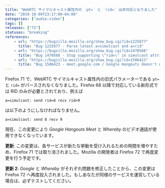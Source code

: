 ```yaml
---
title: "WebRTC サイマルキャスト属性内の `pt=` と `rid=` は非対応となりました"
date: "2019-10-09T23:17:00-04:00"
categories: ["audio-video"]
tags: []
releases: ["72"]
statuses: "breaking"
references:
    - url: "https://bugzilla.mozilla.org/show_bug.cgi?id=1225877"
      title: "Bug 1225877 - Parse latest a=simulcast and a=rid"
    - url: "https://bugzilla.mozilla.org/show_bug.cgi?id=1470568"
      title: "Bug 1470568 - Stop supporting \"rid=\" in simulcast attributes once ESR doesn't serialize it anymore"
    - url: "https://bugzilla.mozilla.org/show_bug.cgi?id=1586423"
      title: "Bug 1586423 - meet.google.com / Google Hangouts doesn't work in Nightly (\"Couldn't start the video call because of an error\")"
---
```

Firefox 71 で、WebRTC サイマルキャスト属性内の旧式パラメーターである `pt=` と `rid=` がパースされなくなりました。Firefox 68 以降で対応している新形式では RID のみが必要とされており、例えば

```
a=simulcast: send rid=8 recv rid=9
```

は以下のようにしなければなりません。

```
a=simulcast: send 8 recv 9
```

現在、この変更により *Google Hangouts Meet* と *Whereby* のビデオ通話が使用できなくなっています。

**更新**: この変更は、各サービスが新たな挙動を受け入れるための時間を増やすため、Firefox 71 では取り消されました。Mozilla の開発者は Firefox 72 で再度変更を行う予定です。

**更新 2**: *Google* と *Whereby* がそれぞれ問題を修正したことから、この変更は Firefox 72 へ再度投入されました。もしあなたが同様のサービスを運営している場合は、必ずテストしてください。
